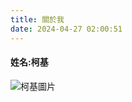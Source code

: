 ```yaml
---
title: 關於我
date: 2024-04-27 02:00:51
---
```


#### 姓名:柯基

![柯基圖片](https://firebasestorage.googleapis.com/v0/b/test0-e9866.appspot.com/o/corgi2.jpg?alt=media&token=a94985e2-4a25-4804-a497-5e4bc1a14c34)
